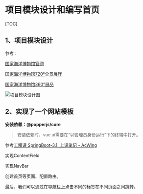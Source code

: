 # 项目模块设计和编写首页

[TOC]

## 1、项目模块设计

参考：

[国家海洋博物馆官网](https://www.nmmc.cc/active/index)

[国家海洋博物馆720°全景展厅](https://www.nmmc.cc/uploadfiles/360data/longdeshidai/?scene_id=45968320)

[国家海洋博物馆360°展品](https://www.nmmc.cc/collection?state=zixun)

![项目模块设计图](E:\IDEA\code\spring\MCM\其他\项目模块设计图.png)

## 2、实现了一个网站模板

**安装依赖：@popperjs/core**

> 安装依赖时，vue ui需要在“以管理员身份运行”下的终端中打开。

参考[工程课 SpringBoot-3.1. 上课笔记 - AcWing](https://www.acwing.com/solution/content/125057/)

实现ContentField

实现NavBar

创建首页等页面、配置路由。

最后，我们可以通过在导航栏上点击不同的标签在不同页面之间跳转。

